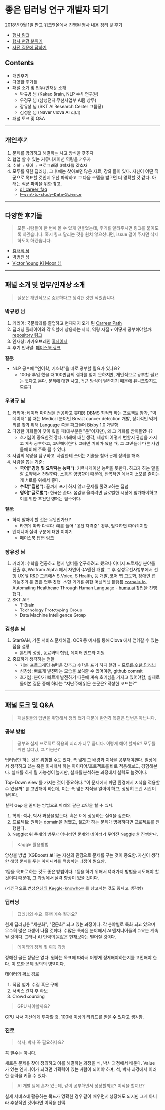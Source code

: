 # 좋은 딥러닝 연구 개발자 되기

2018년 9월 1일 판교 워크앤올에서 진행된 행사 내용 정리 및 후기

* [행사 링크](https://www.facebook.com/groups/TensorFlowKR/permalink/738439476497113/)
* [행사 현장 분위기](https://www.facebook.com/groups/TensorFlowKR/permalink/744094212598306/)
* [사전 질문에 답하기](https://www.facebook.com/groups/TensorFlowKR/permalink/744317589242635/)

## Contents

* 개인후기
* 다양한 후기들
* 패널 소개 및 업무/인재상 소개
	- 박규병 님 (Kakao Brain, NLP 수석 연구원)
	- 우경구 님 (삼성전자 무선사업부 AI팀 상무)
	- 장유성 님 (SKT AI Research Center 그룹장)
	- 김성훈 님 (Naver Clova AI 리더)
* 패널 토크 및 Q&A


---

## 개인후기

1. 문제를 정의하고 해결하는 사고 방식을 갖추자
2. 협업 할 수 있는 커뮤니케이션 역량을 키우자
3. 수학 + 영어 + 프로그래밍 3박자를 갖추자
4. 모두를 위한 딥러닝, 그 후에는 찾아보면 많은 자료, 강의 들이 있다. 자신이 어떤 직군으로 목표할 것인지 우선 파악하고 그 다음 스텝을 밟으면 더 명확할 것 같다. 아래는 직군 파악을 위한 참고.
	* [dl\_career\_faq](https://github.com/Kyubyong/dl_career_faq)
	* [I-want-to-study-Data-Science](https://github.com/Team-Neighborhood/I-want-to-study-Data-Science)

---

## 다양한 후기들

> 모든 사람들이 한 번에 볼 수 있게 만들었는데, 후기를 알려주시면 링크를 붙이도록 하겠습니다. 혹시 링크 달리는 것을 원치 않으셨다면, issue 걸어 주시면 삭제하도록 하겠습니다. 

* [김태희 님](https://shwksl101.github.io/etc/2018/09/02/%EC%A2%8B%EC%9D%80-%EB%94%A5%EB%9F%AC%EB%8B%9D-%EC%97%B0%EA%B5%AC%EC%9E%90-%EB%90%98%EA%B8%B0-%EB%AA%A8%EC%9E%84-%ED%9B%84%EA%B8%B0.html)
* [박범진 님](http://pbj0812.tistory.com/56)
* [Victor Young Ki Moon 님](https://www.facebook.com/groups/TensorFlowKR/permalink/744105559263838/)

---

## 패널 소개 및 업무/인재상 소개 

> 질문은 개인적으로 중요하다고 생각한 것만 적었습니다.

### 박규병 님

1. 커리어: 국문학과를 졸업하고 현재까지 오게 된 [Carreer Path](https://github.com/Kyubyong/dl_career_faq#life--carreer-path)
2. 딥러닝 플레이어와 각 역할에 상응하는 지식, 역량 자질 + 어떻게 공부해야할까: [repository 링크](https://github.com/Kyubyong/dl_career_faq)
3. 인재상: 카카오브레인 [홈페이지](http://www.kakaobrain.com/)
4. 후기 인사말: [페이스북 링크](https://www.facebook.com/groups/TensorFlowKR/permalink/744044119269982/)

**질문:**

* NLP 공부에 "언어학, 기호학"을 따로 공부할 필요가 있나요?
	* 100을 투입 했을 때 100만큼의 결과를 얻지 못하지만, 개인적으로 공부할 필요는 있다고 본다.  문제에 대한 사고, 접근 방식이 달라지기 때문에 유니크할지도 모른다.

### 우경규 님

1. 커리어: 데이터 마이닝을 전공하고 휴대용 DBMS 최적화 하는 프로젝트 참가, "빅데이터" 붐 때는 Medical 분야인 Breast cancer detection 개발, 장기적인 먹거리를 찾기 위해 Language 쪽을 파고들어 Bixby 1.0 개발함
2. 다양한 기회들이 찾아 왔을 때(대부분은 "운"이지만), 왜 그 기회를 받아들였나?
	* 호기심이 중요한것 같다. 미래에 대한 생각, 세상이 어떻게 변할지 관심을 가지고 계속 공부하고, 고민해야한다. 그러면 기회가 왔을 때, 그 고민들이 다른 사람들에 비해 주목 될 수 있다.
3. 사람의 욕망을 탐구하고, 사람한테 쓰이는 기술을 찾아 문제 정의를 해라.
4. 사람을 뽑는 기준:
	* **국어("경청 및 요약하는 능력")**: 커뮤니케이션 능력을 뜻한다. 하고자 하는 말을 잘 요약해서 전달한다. 소통은 양방향이 때문에, 반복적인 에너지 소모를 줄이는게 서로를 위해서 좋다.
	* **수학("집념")**: 끝까지 포기 하지 않고 문제를 풀려고하는 집념  
	* **영어("글로벌")**: 한국은 좁다. 몸값을 올리려면 글로벌한 시장에 참가해야하고 이를 위한 조건인 영어는 필수이다.

**질문:**

* 하지 말아야 할 것은 무언인가요?
	* 타겟에 따라 다르다. 예를 들어 "공인 자격증" 경우, 필요하면 따야되지만 
* 엔지니어 실력 구분에 대한 이야기
	* 페이스북 답변 [링크](https://www.facebook.com/groups/TensorFlowKR/permalink/744315609242833/)

	
### 장유성 님

1. 커리어: 수학을 전공하고 램지 넘버를 연구하려고 했으나 이미지 프로세싱 분야롤 진출 후, Wolfram Alpha 에서 자연어 QA엔진 개발, 그 후 삼성무선사업부에서 선행 UX 및 R&D 그룹에서 S.Voice, S Health, 등 개발, 코어 앱 고도화, 장애인 앱 기능추가 등 많은 업무 진행. 소형 기기를 위한 머신러닝 플랫폼 [cornelia.io](http://cornelia.io/), Automating Healthcare  Through Human Language - [huma.ai](https://www.huma.ai/) 창업을 진행했다.
2. SKT AIR 
	* T-Brain
	* Technology Prototyping Group
	* Data Machine Intelligence Group

### 김성훈 님

1. StarGAN, 기존 서비스 문제해결, OCR 등 예시를 통해 Clova 에서 얻어갈 수 있는 점을 설명
	* 본인의 성장, 동료와의 협업, 데이터 인프라 지원
2. 중요하게 생각하는 점들
	* 기본: 프로그래밍 능력을 갖추고 수학을 포기 하지 말것 + [모두를 위한 딥러닝](https://hunkim.github.io/ml/)  
	* 성장성: 빠르게 발전하는 모습을 보여줄 수 있어야함, github commit
	* 호기심: 분야가 빠르게 발전하기 때문에 계속 호기심을 가지고 있어야함, 실제로 물어본 질문 중에 하나는 "지난주에 읽은 논문은? 작성한 코드는?"

---

## 패널 토크 및 Q&A

> 패널분들의 답변을 취합해서 정리 했기 때문에 완전히 똑같은 답변은 아닙니다.

### 공부 방법

> 공부와 실제 프로젝트 적용의 괴리가 너무 큽니다. 어떻게 해야 할까요? 모두를 위한 딥러닝, 그 다음은? 

딥러닝만 하는 것은 위험할 수도 있다. 폭 넓게 그 배경과 지식을 공부해야한다. 일상에서 생각하고 있는 혹은 회사에서 하는 아이디어/프로젝트를 바로 적용해보고, 경험해본다. 실패를 하게 될 가능성이 높지만, 실패를 분석하는 과정에서 실력도 늘것이다.

Top-Down View 를 가지는 것이 중요하다. "이 문제에서 어떤 환경에서 지식을 적용할 수 있을까" 를 고민해야 하는데, 이는 폭 넓은 지식을 알아야 하고, 상당히 오랜 시간이 걸린다.

실력 Gap 을 줄이는 방법으로 아래와 같은 고민을 할 수 있다.

1. 학위: 석사, 박사 과정을 밟는다. 혹은 이에 상응하는 실력을 갖춘다.
2. 프로젝트: 원하는 domain을 정했고, 풀고자 하는 문제가 명확하다면 프로젝트를 진행한다.
3. Kaggle: 위 두개의 범주가 아니라면 문제와 데이터가 주어진 Kaggle 을 진행한다.

> Kaggle 활용방법

앙상블 방법 (XGBoost) 보다는 자신의 관점으로 문제를 푸는 것이 중요함. 자신이 생각한 해당 문제를 푸는 아이디어를 적용하는 과정이 필요함.

1등을 목표로 하는 것도 좋은 방법이다. 1등을 하기 위해서 여러가지 방법을 시도해야 할 것이디 때문에, 그 과정에서 실력 향상이 있을 것이다.

(개인적으로 [변성윤님의 Kaggle-knowhow](https://github.com/zzsza/Kaggle-knowhow) 를 참고하는 것도 좋다고 생각함)

### 딥러닝

> 딥러닝의 수요, 흥행 계속 될까요?

현재 딥러닝은 "세분화", "전문화" 되고 있는 과정이다. 각 분야별로 특화 되고 있으며 무수히 많은 파생이 나올 것이다. 수많은 특화된 분야에서 AI 엔지니어들의 수요는 계속 될 것이다. 그러나 AI 인력의 몸값은 현재보다는 떨어질 것이다.

> 데이터의 정제 및 획득 과정

정해진 골든 정답은 없다. 원하는 목표에 따라서 어떻게 정제해야하는지를 고민해야 한다. 이 또한 문제 정의의 영역이다. 

데이터의 확보 경로

1. 직접 얻기: 수집 혹은 구매
2. 서비스 런치 후 확보
3. Crowd sourcing

> GPU 사야할까요?

GPU 사서 자신에게 투자할 것. 100배 이상의 리워드를 받을 수 있다고 생각함.

### 진로

> 석사, 박사 꼭 필요하나요?

꼭 필수는 아니다. 

새로운 문제를 찾아 정의하고 이를 해결하는 과정을 석, 박사 과정에서 배운다. Value 가 있는 엔지니어가 되려면 기획력이 있는 사람이 되어야 하며, 석, 박사 과정에서 이러한 능력을 키울 수 있다.

> AI 개발 팀에 혼자 있는데, 같이 공부하면서 성장할까요? 이직을 할까요?

실제 서비스에 활용하는 목표가 명확한 경우 같이 배우면서 성장해도 되지만 그게 아니라 추상적인 것이라면 이직을 선택.


 

